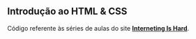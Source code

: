 ## Introdução ao HTML & CSS

Código referente às séries de aulas do site **[Interneting Is Hard](https://internetingishard.com)**.
